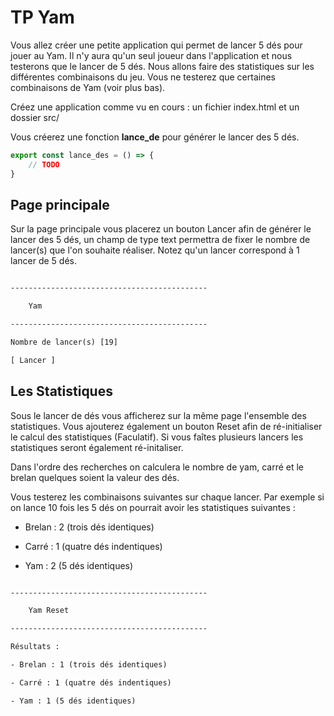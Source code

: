 # TP Yam

Vous allez créer une petite application qui permet de lancer 5 dés pour jouer au Yam. Il n'y aura qu'un seul joueur dans l'application et nous testerons que le lancer de 5 dés. Nous allons faire des statistiques sur les différentes combinaisons du jeu. Vous ne testerez que certaines combinaisons de Yam (voir plus bas).

Créez une application comme vu en cours : un fichier index.html et un dossier src/

Vous créerez une fonction **lance_de** pour générer le lancer des 5 dés.

```js
export const lance_des = () => { 
    // TODO
}
```

## Page principale

Sur la page principale vous placerez un bouton Lancer afin de générer le lancer des 5 dés, un champ de type text permettra de fixer le nombre de lancer(s) que l'on souhaite réaliser. Notez qu'un lancer correspond à 1 lancer de 5 dés. 

```txt

--------------------------------------------

    Yam 

--------------------------------------------

Nombre de lancer(s) [19]

[ Lancer ]

```

## Les Statistiques

Sous le lancer de dés vous afficherez sur la même page l'ensemble des statistiques. Vous ajouterez également un bouton Reset afin de ré-initialiser le calcul des statistiques (Faculatif). Si vous faîtes plusieurs lancers les statistiques seront également ré-initaliser.

Dans l'ordre des recherches on calculera le nombre de yam, carré et le brelan quelques soient la valeur des dés.

Vous testerez les combinaisons suivantes sur chaque lancer. Par exemple si on lance 10 fois les 5 dés on pourrait avoir les statistiques suivantes :

- Brelan : 2 (trois dés identiques)

- Carré : 1 (quatre dés indentiques)

- Yam : 2 (5 dés identiques)


```txt

--------------------------------------------

    Yam Reset

--------------------------------------------

Résultats : 

- Brelan : 1 (trois dés identiques)

- Carré : 1 (quatre dés indentiques)

- Yam : 1 (5 dés identiques)

```
